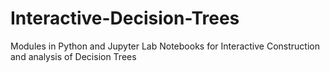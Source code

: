 # Interactive-Decision-Trees
Modules in Python and Jupyter Lab Notebooks for Interactive Construction and analysis of Decision Trees
